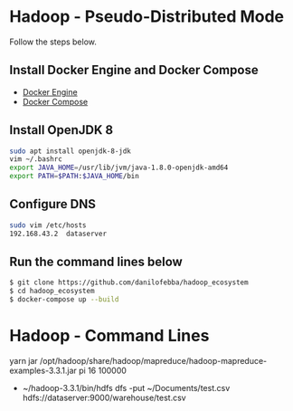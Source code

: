 # Hadoop - Pseudo-Distributed Mode
Follow the steps below.
## Install Docker Engine and Docker Compose
- [Docker Engine](https://docs.docker.com/engine/install)
- [Docker Compose](https://docs.docker.com/engine/install)
## Install OpenJDK 8
``` bash
sudo apt install openjdk-8-jdk
vim ~/.bashrc
export JAVA_HOME=/usr/lib/jvm/java-1.8.0-openjdk-amd64
export PATH=$PATH:$JAVA_HOME/bin
```
## Configure DNS
``` bash
sudo vim /etc/hosts
192.168.43.2  dataserver
```
## Run the command lines below
``` bash
$ git clone https://github.com/danilofebba/hadoop_ecosystem
$ cd hadoop_ecosystem
$ docker-compose up --build
```


# Hadoop - Command Lines
yarn jar /opt/hadoop/share/hadoop/mapreduce/hadoop-mapreduce-examples-3.3.1.jar pi 16 100000

- ~/hadoop-3.3.1/bin/hdfs dfs -put ~/Documents/test.csv hdfs://dataserver:9000/warehouse/test.csv
